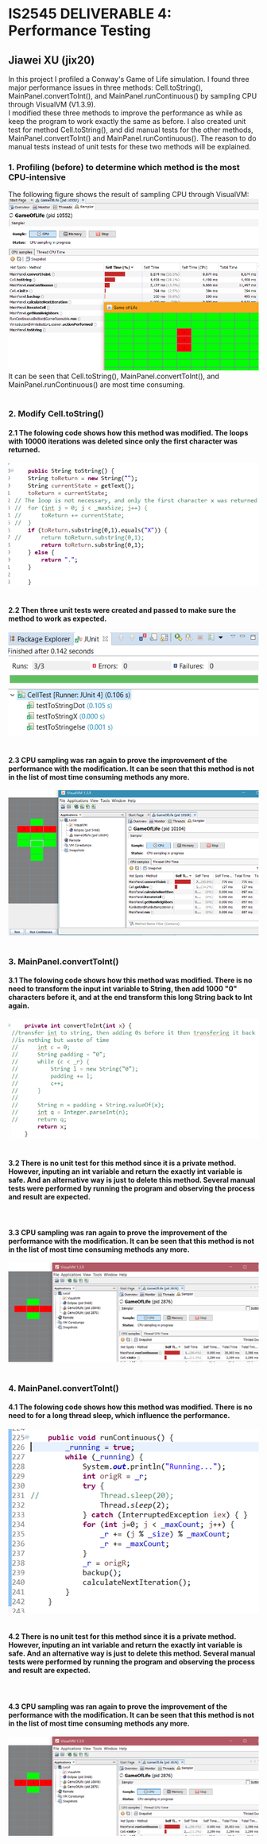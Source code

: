 
# IS2545 DELIVERABLE 4: Performance Testing 
## Jiawei XU (jix20)

In this project I profiled a Conway's Game of Life simulation. I found three major performance issues in three methods: Cell.toString(), MainPanel.convertToInt(), and MainPanel.runContinuous() by sampling CPU through VisualVM (V1.3.9). </br>
I modified these three methods to improve the performance as while as keep the program to work exactly the same as before. I also created unit test for method Cell.toString(), and did manual tests for the other methods, MainPanel.convertToInt() and MainPanel.runContinuous(). The reason to do manual tests instead of unit tests for these two methods will be explained.</br>

### 1.  Profiling (before) to determine which method is the most CPU-intensive</br>
The following figure shows the result of sampling CPU through VisualVM:</br>
![Profilingbefore](https://github.com/jiaweixu/SlowLifeGUI/blob/master/material/Time_Before_Mod.png "Profiling before")
</br>
It can be seen that  Cell.toString(), MainPanel.convertToInt(), and MainPanel.runContinuous() are most time consuming.</br></br>


### 2. Modify Cell.toString()</br>
#### 2.1 The folowing code shows how this method was modified. The loops with 10000 iterations was deleted since only the first character was returned.
![CodeM1](https://github.com/jiaweixu/SlowLifeGUI/blob/master/material/Code_M1.png "Code M1")</br></br>
#### 2.2 Then three unit tests were created and passed to make sure the method to work as expected. 
![TestM1](https://github.com/jiaweixu/SlowLifeGUI/blob/master/material/TestM1.png "Test M1")</br></br>
#### 2.3 CPU sampling was ran again to prove the improvement of the performance with the modification. It can be seen that this method is not in the list of most time consuming methods any more.
![TimeAfterM1](https://github.com/jiaweixu/SlowLifeGUI/blob/master/material/Time_After_M1.png "Time After M1")</br></br>


### 3. MainPanel.convertToInt()</br>
#### 3.1 The folowing code shows how this method was modified. There is no need to transform the input int variable to String, then add 1000 "0" characters before it, and at the end transform this long String back to Int again.
![CodeM2](https://github.com/jiaweixu/SlowLifeGUI/blob/master/material/Code_M2.png "Code M2")</br></br>

#### 3.2 There is no unit test for this method since it is a private method. However, inputing an int variable and return the exactly int variable is safe. And an alternative way is just to delete this method. Several manual tests were performed by running the program and observing the process and result are expected. 
</br>

#### 3.3 CPU sampling was ran again to prove the improvement of the performance with the modification. It can be seen that this method is not in the list of most time consuming methods any more.
![TimeAfterM2](https://github.com/jiaweixu/SlowLifeGUI/blob/master/material/Time_After_M2.png "Time After M2")</br></br>



### 4. MainPanel.convertToInt()</br>
#### 4.1 The folowing code shows how this method was modified. There is no need to for a long thread sleep, which influence the performance.
![CodeM3](https://github.com/jiaweixu/SlowLifeGUI/blob/master/material/Code_M3.png "Code M3")</br></br>

#### 4.2 There is no unit test for this method since it is a private method. However, inputing an int variable and return the exactly int variable is safe. And an alternative way is just to delete this method. Several manual tests were performed by running the program and observing the process and result are expected. 
</br>

#### 4.3 CPU sampling was ran again to prove the improvement of the performance with the modification. It can be seen that this method is not in the list of most time consuming methods any more.
![TimeAfterM2](https://github.com/jiaweixu/SlowLifeGUI/blob/master/material/Time_After_M2.png "Time After M2")</br></br>
